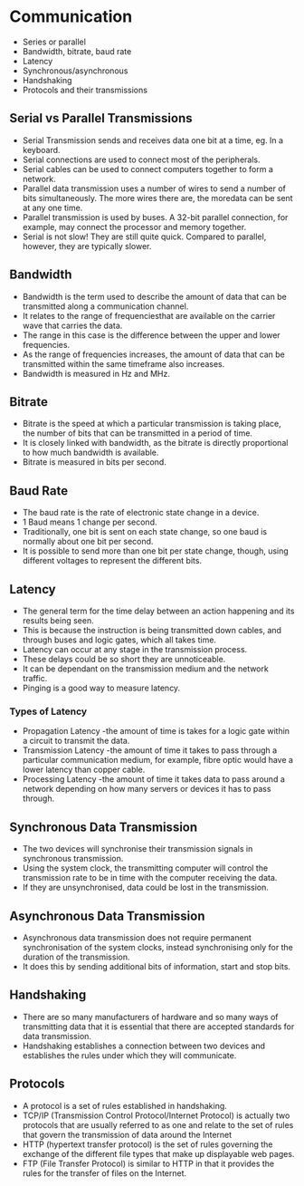 # Communication #

- Series or parallel
- Bandwidth, bitrate, baud rate
- Latency
- Synchronous/asynchronous
- Handshaking
- Protocols and their transmissions

## Serial vs Parallel Transmissions ##

- Serial Transmission sends and receives data one bit at a time, eg. In a keyboard.
- Serial connections are used to connect most of the peripherals.
- Serial cables can be used to connect computers together to form a network.
- Parallel data transmission uses a number of wires to send a number of bits simultaneously. The more wires there are, the moredata can be sent at any one time.
- Parallel transmission is used by buses. A 32-bit parallel connection, for example, may connect the processor and memory together.
- Serial is not slow! They are still quite quick. Compared to parallel, however, they are typically slower.

## Bandwidth ##

- Bandwidth is the term used to describe the amount of data that can be transmitted along a communication channel.
- It relates to the range of frequenciesthat are available on the carrier wave that carries the data.
- The range in this case is the difference between the upper and lower frequencies.
- As the range of frequencies increases, the amount of data that can be transmitted within the same timeframe also increases.
- Bandwidth is measured in Hz and MHz.

## Bitrate ##

- Bitrate is the speed at which a particular transmission is taking place, the number of bits that can be transmitted in a period of time.
- It is closely linked with bandwidth, as the bitrate is directly proportional to how much bandwidth is available.
- Bitrate is measured in bits per second.

## Baud Rate ##

- The baud rate is the rate of electronic state change in a device.
- 1 Baud means 1 change per second.
- Traditionally, one bit is sent on each state change, so one baud is normally about one bit per second.
- It is possible to send more than one bit per state change, though, using different voltages to represent the different bits.

## Latency ##

- The general term for the time delay between an action happening and its results being seen.
- This is because the instruction is being transmitted down cables, and through buses and logic gates, which all takes time.
- Latency can occur at any stage in the transmission process.
- These delays could be so short they are unnoticeable.
- It can be dependant on the transmission medium and the network traffic.
- Pinging is a good way to measure latency.

### Types of Latency ###

- Propagation Latency -the amount of time is takes for a logic gate within a circuit to transmit the data.
- Transmission Latency -the amount of time it takes to pass through a particular communication medium, for example, fibre optic would have a lower latency than copper cable.
- Processing Latency -the amount of time it takes data to pass around a network depending on how many servers or devices it has to pass through.

## Synchronous Data Transmission ##

- The two devices will synchronise their transmission signals in synchronous transmission.
- Using the system clock, the transmitting computer will control the transmission rate to be in time with the computer receiving the data.
- If they are unsynchronised, data could be lost in the transmission.

## Asynchronous Data Transmission ##

- Asynchronous data transmission does not require permanent synchronisation of the system clocks, instead synchronising only for the duration of the transmission.
- It does this by sending additional bits of information, start and stop bits.

## Handshaking ##

- There are so many manufacturers of hardware and so many ways of transmitting data that it is essential that there are accepted standards for data transmission.
- Handshaking establishes a connection between two devices and establishes the rules under which they will communicate.

## Protocols ##

- A protocol is a set of rules established in handshaking.
- TCP/IP (Transmission Control Protocol/Internet Protocol) is actually two protocols that are usually referred to as one and relate to the set of rules that govern the transmission of data around the Internet
- HTTP (hypertext transfer protocol) is the set of rules governing the exchange of the different file types that make up displayable web pages.
- FTP (File Transfer Protocol) is similar to HTTP in that it provides the rules for the transfer of files on the Internet.